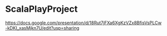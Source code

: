 # ScalaPlayProject

https://docs.google.com/presentation/d/18Rut7jFXa6XgKzVZx8BfisVsPLCw-kDKI_xasMjkn7U/edit?usp=sharing
